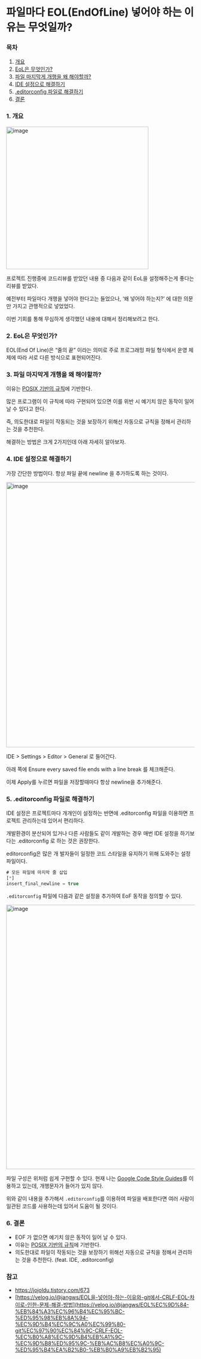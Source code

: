 # 파일마다 EOL(EndOfLine) 넣어야 하는 이유는 무엇일까?

### 목차

1. [개요](#1-개요)
2. [EoL은 무엇인가?](#2-eol은-무엇인가)
3. [파일 마지막게 개행을 왜 해야할까?](#3-파일-마지막게-개행을-왜-해야할까)
4. [IDE 설정으로 해결하기](#4-ide-설정으로-해결하기)
5. [.editorconfig 파일로 해결하기](#5-editorconfig-파일로-해결하기)
6. [결론](#6-결론)

### 1. 개요

<img width="380" alt="image" src="https://github.com/user-attachments/assets/50fcb9b1-f661-48ce-8089-3156508f4037">

프로젝트 진행중에 코드리뷰를 받았던 내용 중 다음과 같이 EoL을 설정해주는게 좋다는 리뷰를 받았다.

예전부터 파일마다 개행을 넣어야 한다고는 들었으나, ‘왜 넣어야 하는지?’ 에 대한 의문만 가지고 관행적으로 넣었었다.

이번 기회를 통해 무심하게 생각했던 내용에 대해서 정리해보려고 한다.

### 2. EoL은 무엇인가?

EOL(End Of Line)은 “줄의 끝” 이라는 의미로 주로 프로그래밍 파일 형식에서 운영 체제에 따라 서로 다른 방식으로 표현되어진다.

### 3. 파일 마지막게 개행을 왜 해야할까?

이유는 [POSIX 기반의 규칙](https://pubs.opengroup.org/onlinepubs/9699919799/basedefs/V1_chap03.html#tag_03_206)에 기반한다.

많은 프로그램이 이 규칙에 따라 구현되어 있으면 이를 위반 시 예기치 않은 동작이 일어 날 수 있다고 한다.

즉, 의도한대로 파일이 작동되는 것을 보장하기 위해선 자동으로 규칙을 정해서 관리하는 것을 추천한다.

해결하는 방법은 크게 2가지인데 아래 자세히 알아보자.

### 4. IDE 설정으로 해결하기

가장 간단한 방법이다. 항상 파일 끝에 newline 을 추가하도록 하는 것이다.

<img width="707" alt="image" src="https://github.com/user-attachments/assets/cd2aa7f1-135f-4048-8ff1-46bafe0e1d0c">

IDE > Settings > Editor > General 로 들어간다.

아래 쪽에 Ensure every saved file ends with a line break 를 체크해준다.

이제 Apply를 누르면 파일을 저장할때마다 항상 newline을 추가해준다.

### 5. .editorconfig 파일로 해결하기

IDE 설정은 프로젝트마다 개개인이 설정하는 반면에 .editorconfig 파일을 이용하면 프로젝트 관리하는데 있어서 편리하다.

개발환경이 분산되어 있거나 다른 사람들도 같이 개발하는 경우 매번 IDE 설정을 하기보다는 .editorconfig 로 하는 것은 권장한다.

editorconfig은 많은 개 발자들이 일정한 코드 스타일을 유지하기 위해 도와주는 설정 파일이다.

```jsx
# 모든 파일에 마지막 줄 삽입
[*]
insert_final_newline = true
```

`.editorconfig` 파일에 다음과 같은 설정을 추가하여 EoF 동작을 정의할 수 있다.

<img width="705" alt="image" src="https://github.com/user-attachments/assets/45b94aba-00dd-4d1e-9683-09744e695e85">

파일 구성은 위처럼 쉽게 구현할 수 있다. 현재 나는 [Google Code Style Guides](https://github.com/google/styleguide)를 이용하고 있는데, 개행문자가 들어가 있지 않다.

위와 같이 내용을 추가해서 `.editorconfig`를 이용하여 파일을 배포한다면 여러 사람이 일관된 코드를 사용하는데 있어서 도움이 될 것이다.

### 6. 결론

- EOF 가 없으면 예기치 않은 동작이 일어 날 수 있다.
- 이유는 [POSIX 기반의 규칙](https://pubs.opengroup.org/onlinepubs/9699919799/basedefs/V1_chap03.html#tag_03_206)에 기반한다.
- 의도한대로 파일이 작동되는 것을 보장하기 위해선 자동으로 규칙을 정해서 관리하는 것을 추천한다. (feat. IDE, .editorconfig)

### 참고

- https://jojoldu.tistory.com/673
- [https://velog.io/@jangws/EOL을-넣어야-하는-이유와-git에서-CRLF-EOL-차이로-인한-문제-해결-방법](https://velog.io/@jangws/EOL%EC%9D%84-%EB%84%A3%EC%96%B4%EC%95%BC-%ED%95%98%EB%8A%94-%EC%9D%B4%EC%9C%A0%EC%99%80-git%EC%97%90%EC%84%9C-CRLF-EOL-%EC%B0%A8%EC%9D%B4%EB%A1%9C-%EC%9D%B8%ED%95%9C-%EB%AC%B8%EC%A0%9C-%ED%95%B4%EA%B2%B0-%EB%B0%A9%EB%B2%95)

